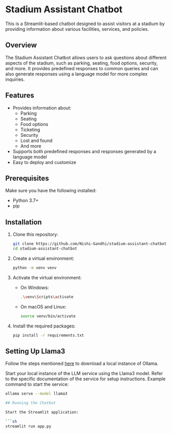 # Stadium Assistant Chatbot

This is a Streamlit-based chatbot designed to assist visitors at a stadium by providing information about various facilities, services, and policies.

## Overview

The Stadium Assistant Chatbot allows users to ask questions about different aspects of the stadium, such as parking, seating, food options, security, and more. It provides predefined responses to common queries and can also generate responses using a language model for more complex inquiries.

## Features

- Provides information about:
  - Parking
  - Seating
  - Food options
  - Ticketing
  - Security
  - Lost and found
  - And more
- Supports both predefined responses and responses generated by a language model
- Easy to deploy and customize

## Prerequisites

Make sure you have the following installed:

- Python 3.7+
- pip

## Installation

1. Clone this repository:

   ```sh
   git clone https://github.com/Nishi-Gandhi/stadium-assistant-chatbot.git
   cd stadium-assistant-chatbot

2. Create a virtual environment:

   ```sh
   python -m venv venv

3. Activate the virtual environment:

   - On Windows:
     ```sh
     .\venv\Scripts\activate
     ```
   - On macOS and Linux:
     ```sh
     source venv/bin/activate
     ```

4. Install the required packages:

   ```sh
   pip install -r requirements.txt

## Setting Up Llama3

Follow the steps mentioned [here](https://github.com/ollama/ollama?tab=readme-ov-file) to download a local instance of Ollama.

Start your local instance of the LLM service using the Llama3 model. Refer to the specific documentation of the service for setup instructions. Example command to start the service:

  ```sh
  ollama serve --model llama3

## Running the Chatbot

Start the Streamlit application:

```sh
streamlit run app.py

